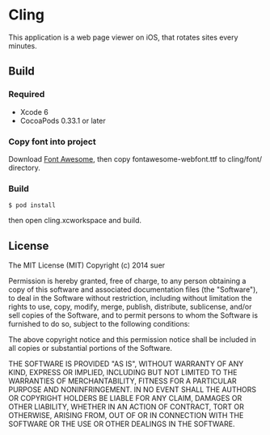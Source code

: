 Cling
======================

This application is a web page viewer on iOS, that rotates sites every minutes.

Build
----------------------

### Required
* Xcode 6
* CocoaPods 0.33.1 or later

### Copy font into project

Download [Font Awesome](http://fortawesome.github.io/Font-Awesome/),
then copy fontawesome-webfont.ttf to cling/font/ directory.

### Build

    $ pod install

then open cling.xcworkspace and build.

License
------------------------------
The MIT License (MIT)
Copyright (c) 2014 suer

Permission is hereby granted, free of charge, to any person obtaining a copy of this software and associated documentation files (the "Software"), to deal in the Software without restriction, including without limitation the rights to use, copy, modify, merge, publish, distribute, sublicense, and/or sell copies of the Software, and to permit persons to whom the Software is furnished to do so, subject to the following conditions:

The above copyright notice and this permission notice shall be included in all copies or substantial portions of the Software.

THE SOFTWARE IS PROVIDED "AS IS", WITHOUT WARRANTY OF ANY KIND, EXPRESS OR IMPLIED, INCLUDING BUT NOT LIMITED TO THE WARRANTIES OF MERCHANTABILITY, FITNESS FOR A PARTICULAR PURPOSE AND NONINFRINGEMENT. IN NO EVENT SHALL THE AUTHORS OR COPYRIGHT HOLDERS BE LIABLE FOR ANY CLAIM, DAMAGES OR OTHER LIABILITY, WHETHER IN AN ACTION OF CONTRACT, TORT OR OTHERWISE, ARISING FROM, OUT OF OR IN CONNECTION WITH THE SOFTWARE OR THE USE OR OTHER DEALINGS IN THE SOFTWARE.
